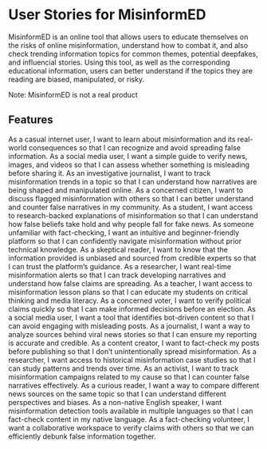 # User Stories for MisinformED

MisinformED is an online tool that allows users to educate themselves on the risks of online misinformation, understand how to combat it, and also check trending information topics for common themes, potential deepfakes, and influencial stories. Using this tool, as well as the corresponding educational information, users can better understand if the topics they are reading are biased, manipulated, or risky.

Note: MisinformED is not a real product

## Features

As a casual internet user, I want to learn about misinformation and its real-world consequences so that I can recognize and avoid spreading false information.
As a social media user, I want a simple guide to verify news, images, and videos so that I can assess whether something is misleading before sharing it.
As an investigative journalist, I want to track misinformation trends in a topic so that I can understand how narratives are being shaped and manipulated online.
As a concerned citizen, I want to discuss flagged misinformation with others so that I can better understand and counter false narratives in my community.
As a student, I want access to research-backed explanations of misinformation so that I can understand how false beliefs take hold and why people fall for fake news.
As someone unfamiliar with fact-checking, I want an intuitive and beginner-friendly platform so that I can confidently navigate misinformation without prior technical knowledge.
As a skeptical reader, I want to know that the information provided is unbiased and sourced from credible experts so that I can trust the platform’s guidance.
As a researcher, I want real-time misinformation alerts so that I can track developing narratives and understand how false claims are spreading.
As a teacher, I want access to misinformation lesson plans so that I can educate my students on critical thinking and media literacy.
As a concerned voter, I want to verify political claims quickly so that I can make informed decisions before an election.
As a social media user, I want a tool that identifies bot-driven content so that I can avoid engaging with misleading posts.
As a journalist, I want a way to analyze sources behind viral news stories so that I can ensure my reporting is accurate and credible.
As a content creator, I want to fact-check my posts before publishing so that I don’t unintentionally spread misinformation.
As a researcher, I want access to historical misinformation case studies so that I can study patterns and trends over time.
As an activist, I want to track misinformation campaigns related to my cause so that I can counter false narratives effectively.
As a curious reader, I want a way to compare different news sources on the same topic so that I can understand different perspectives and biases.
As a non-native English speaker, I want misinformation detection tools available in multiple languages so that I can fact-check content in my native language.
As a fact-checking volunteer, I want a collaborative workspace to verify claims with others so that we can efficiently debunk false information together.
